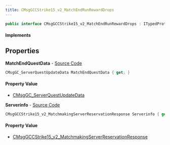 ```yaml
---
title: CMsgGCCStrike15_v2_MatchEndRunRewardDrops
---
```


```csharp
public interface CMsgGCCStrike15_v2_MatchEndRunRewardDrops : ITypedProtobuf<CMsgGCCStrike15_v2_MatchEndRunRewardDrops>, INativeHandle
```

#### Implements

## Properties

**MatchEndQuestData** - [Source Code](https://github.com/swiftly-solution/swiftlys2/blob/master/managed/src/SwiftlyS2.Generated/Protobufs/Interfaces/CMsgGCCStrike15_v2_MatchEndRunRewardDrops.cs#L16)

```csharp
CMsgGC_ServerQuestUpdateData MatchEndQuestData { get; }
```

#### Property Value

- [CMsgGC_ServerQuestUpdateData](/docs/api/shared/protobufdefinitions/cmsggc_serverquestupdatedata)

**Serverinfo** - [Source Code](https://github.com/swiftly-solution/swiftlys2/blob/master/managed/src/SwiftlyS2.Generated/Protobufs/Interfaces/CMsgGCCStrike15_v2_MatchEndRunRewardDrops.cs#L13)

```csharp
CMsgGCCStrike15_v2_MatchmakingServerReservationResponse Serverinfo { get; }
```

#### Property Value

- [CMsgGCCStrike15_v2_MatchmakingServerReservationResponse](/docs/api/shared/protobufdefinitions/cmsggccstrike15_v2_matchmakingserverreservationresponse)

